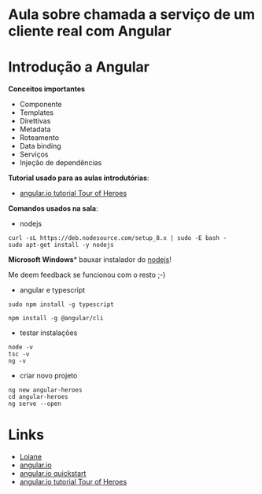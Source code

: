 
# [](#header-1) Aula sobre chamada a serviço de um cliente real com Angular

# [](#header-2) Introdução a Angular

**Conceitos importantes**

- Componente
- Templates
- Direttivas
- Metadata
- Roteamento
- Data binding
- Serviços
- Injeção de dependências

**Tutorial usado para as aulas introdutórias**:

- [angular.io tutorial Tour of Heroes](https://angular.io/tutorial)

**Comandos usados na sala**:

- nodejs

```script
curl -sL https://deb.nodesource.com/setup_8.x | sudo -E bash -
sudo apt-get install -y nodejs
```

**Microsoft Windows*** bauxar instalador do [nodejs](https://nodejs.org/en/download/current/)!

Me deem feedback se funcionou com o resto ;-)


- angular e typescript

```script
sudo npm install -g typescript

npm install -g @angular/cli
```

- testar instalações

```script
node -v
tsc -v
ng -v
```


- criar novo projeto

```script
ng new angular-heroes
cd angular-heroes
ng serve --open
```




# [](#header-1) Links

- [Loiane](http://loiane.training)
- [angular.io](https://angular.io/)
- [angular.io quickstart](https://angular.io/guide/quickstart)
- [angular.io tutorial Tour of Heroes](https://angular.io/tutorial)
